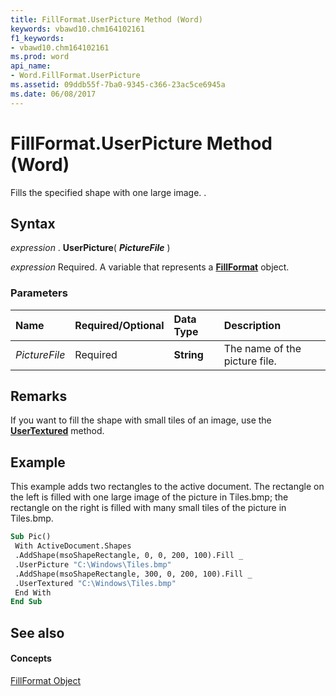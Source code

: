 ```yaml
---
title: FillFormat.UserPicture Method (Word)
keywords: vbawd10.chm164102161
f1_keywords:
- vbawd10.chm164102161
ms.prod: word
api_name:
- Word.FillFormat.UserPicture
ms.assetid: 09ddb55f-7ba0-9345-c366-23ac5ce6945a
ms.date: 06/08/2017
---
```



# FillFormat.UserPicture Method (Word)

Fills the specified shape with one large image. .


## Syntax

 _expression_ . **UserPicture**( **_PictureFile_** )

 _expression_ Required. A variable that represents a **[FillFormat](fillformat-object-word.md)** object.


### Parameters



|**Name**|**Required/Optional**|**Data Type**|**Description**|
|:-----|:-----|:-----|:-----|
| _PictureFile_|Required| **String**|The name of the picture file.|

## Remarks

If you want to fill the shape with small tiles of an image, use the **[UserTextured](fillformat-usertextured-method-word.md)** method.


## Example

This example adds two rectangles to the active document. The rectangle on the left is filled with one large image of the picture in Tiles.bmp; the rectangle on the right is filled with many small tiles of the picture in Tiles.bmp.


```vb
Sub Pic() 
 With ActiveDocument.Shapes 
 .AddShape(msoShapeRectangle, 0, 0, 200, 100).Fill _ 
 .UserPicture "C:\Windows\Tiles.bmp" 
 .AddShape(msoShapeRectangle, 300, 0, 200, 100).Fill _ 
 .UserTextured "C:\Windows\Tiles.bmp" 
 End With 
End Sub
```


## See also


#### Concepts


[FillFormat Object](fillformat-object-word.md)

